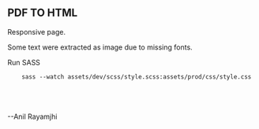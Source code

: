 PDF TO HTML
-

Responsive page.

Some text were extracted as image due to missing fonts.

Run SASS
		
		sass --watch assets/dev/scss/style.scss:assets/prod/css/style.css
		

<br><br><br>
--Anil Rayamjhi
